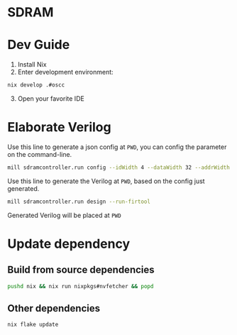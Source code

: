 # SDRAM

# Dev Guide
1. Install Nix 
2. Enter development environment:
```bash
nix develop .#oscc
```
3. Open your favorite IDE

# Elaborate Verilog

Use this line to generate a json config at `PWD`, you can config the parameter on the command-line.
```bash
mill sdramcontroller.run config --idWidth 4 --dataWidth 32 --addrWidth 32 --csWidth 4
```

Use this line to generate the Verilog at `PWD`, based on the config just generated.
```bash
mill sdramcontroller.run design --run-firtool
```

Generated Verilog will be placed at `PWD`

# Update dependency

## Build from source dependencies
```bash
pushd nix && nix run nixpkgs#nvfetcher && popd
```

## Other dependencies
```bash
nix flake update
```